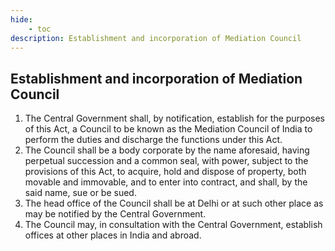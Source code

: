 ```yaml
---
hide:
    - toc
description: Establishment and incorporation of Mediation Council
---
```


## Establishment and incorporation of Mediation Council

1. The Central Government shall, by notification, establish for the purposes of this Act, a Council to be known as the Mediation Council of India to perform the duties and discharge the functions under this Act.
2. The Council shall be a body corporate by the name aforesaid, having perpetual succession and a common seal, with power, subject to the provisions of this Act, to acquire, hold and dispose of property, both movable and immovable, and to enter into contract, and shall, by the said name, sue or be sued.
3. The head office of the Council shall be at Delhi or at such other place as may be notified by the Central Government.
4. The Council may, in consultation with the Central Government, establish offices at other places in India and abroad.
